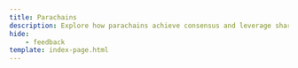```yaml
---
title: Parachains
description: Explore how parachains achieve consensus and leverage shared security through Polkadot’s relay chain and validators within the network’s architecture.
hide: 
    - feedback
template: index-page.html
---
```

